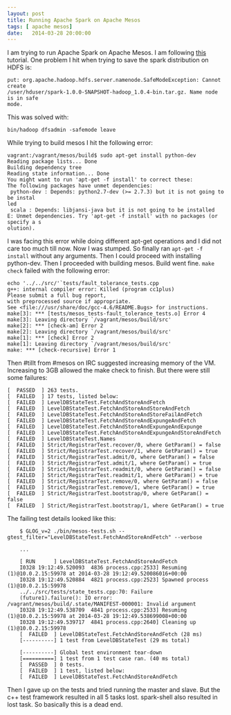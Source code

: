 ```yaml
---
layout: post
title: Running Apache Spark on Apache Mesos
tags: [ apache mesos]
date:   2014-03-28 20:00:00
---
```


I am trying to run Apache Spark on Apache Mesos. I am following [this][mesos]
tutorial. One problem I hit when trying to save the spark distribution on
HDFS is:

```
put: org.apache.hadoop.hdfs.server.namenode.SafeModeException: Cannot create
/user/hduser/spark-1.0.0-SNAPSHOT-hadoop_1.0.4-bin.tar.gz. Name node is in safe
mode.
```

This was solved with:

```
bin/hadoop dfsadmin -safemode leave
```

While trying to build mesos I hit the following error:

```
vagrant:/vagrant/mesos/build$ sudo apt-get install python-dev
Reading package lists... Done
Building dependency tree
Reading state information... Done
You might want to run 'apt-get -f install' to correct these:
The following packages have unmet dependencies:
 python-dev : Depends: python2.7-dev (>= 2.7.3) but it is not going to be instal
led
 scala : Depends: libjansi-java but it is not going to be installed
E: Unmet dependencies. Try 'apt-get -f install' with no packages (or specify a s
olution).
```

I was facing this error while doing different apt-get operations and I did not
care too much till now. Now I was stumped. So finally ran `apt-get -f install`
without any arguments. Then I could proceed with installing python-dev. Then
I proceeded with building mesos. Build went fine. `make check` failed with
the following error:

```
echo '../../src/'`tests/fault_tolerance_tests.cpp
g++: internal compiler error: Killed (program cc1plus)
Please submit a full bug report,
with preprocessed source if appropriate.
See <file:///usr/share/doc/gcc-4.6/README.Bugs> for instructions.
make[3]: *** [tests/mesos_tests-fault_tolerance_tests.o] Error 4
make[3]: Leaving directory `/vagrant/mesos/build/src'
make[2]: *** [check-am] Error 2
make[2]: Leaving directory `/vagrant/mesos/build/src'
make[1]: *** [check] Error 2
make[1]: Leaving directory `/vagrant/mesos/build/src'
make: *** [check-recursive] Error 1
```

Then \#tillt from #mesos on IRC suggested increasing memory of the VM.
Increasing to 3GB allowed the make check to finish. But there were still some
failures:

```
[  PASSED  ] 263 tests.
[  FAILED  ] 17 tests, listed below:
[  FAILED  ] LevelDBStateTest.FetchAndStoreAndFetch
[  FAILED  ] LevelDBStateTest.FetchAndStoreAndStoreAndFetch
[  FAILED  ] LevelDBStateTest.FetchAndStoreAndStoreFailAndFetch
[  FAILED  ] LevelDBStateTest.FetchAndStoreAndExpungeAndFetch
[  FAILED  ] LevelDBStateTest.FetchAndStoreAndExpungeAndExpunge
[  FAILED  ] LevelDBStateTest.FetchAndStoreAndExpungeAndStoreAndFetch
[  FAILED  ] LevelDBStateTest.Names
[  FAILED  ] Strict/RegistrarTest.recover/0, where GetParam() = false
[  FAILED  ] Strict/RegistrarTest.recover/1, where GetParam() = true
[  FAILED  ] Strict/RegistrarTest.admit/0, where GetParam() = false
[  FAILED  ] Strict/RegistrarTest.admit/1, where GetParam() = true
[  FAILED  ] Strict/RegistrarTest.readmit/0, where GetParam() = false
[  FAILED  ] Strict/RegistrarTest.readmit/1, where GetParam() = true
[  FAILED  ] Strict/RegistrarTest.remove/0, where GetParam() = false
[  FAILED  ] Strict/RegistrarTest.remove/1, where GetParam() = true
[  FAILED  ] Strict/RegistrarTest.bootstrap/0, where GetParam() = false
[  FAILED  ] Strict/RegistrarTest.bootstrap/1, where GetParam() = true
```

The failing test details looked like this:

```
    $ GLOG_v=2 ./bin/mesos-tests.sh --gtest_filter="LevelDBStateTest.FetchAndStoreAndFetch" --verbose
     
    ...
     
    [ RUN      ] LevelDBStateTest.FetchAndStoreAndFetch
    I0328 19:12:49.520093  4836 process.cpp:2533] Resuming (1)@10.0.2.15:59978 at 2014-03-28 19:12:49.520086016+00:00
    I0328 19:12:49.520884  4821 process.cpp:2523] Spawned process (1)@10.0.2.15:59978
    ../../src/tests/state_tests.cpp:70: Failure
    (future1).failure(): IO error: /vagrant/mesos/build/.state/MANIFEST-000001: Invalid argument
    I0328 19:12:49.538709  4841 process.cpp:2533] Resuming (1)@10.0.2.15:59978 at 2014-03-28 19:12:49.538699008+00:00
    I0328 19:12:49.539717  4841 process.cpp:2640] Cleaning up (1)@10.0.2.15:59978
    [  FAILED  ] LevelDBStateTest.FetchAndStoreAndFetch (28 ms)
    [----------] 1 test from LevelDBStateTest (29 ms total)
     
    [----------] Global test environment tear-down
    [==========] 1 test from 1 test case ran. (40 ms total)
    [  PASSED  ] 0 tests.
    [  FAILED  ] 1 test, listed below:
    [  FAILED  ] LevelDBStateTest.FetchAndStoreAndFetch
```

Then I gave up on the tests and tried running the master and slave. But the c++
test framework resulted in all 5 tasks lost. spark-shell also resulted in lost
task. So basically this is a dead end.

[mesos]: https://spark.apache.org/docs/latest/running-on-mesos.html
[testfail]: http://stackoverflow.com/questions/22619124/when-running-make-check-on-mesos-one-of-the-tests-fails-what-now
